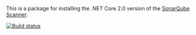 This is a package for installing the .NET Core 2.0 version of the [SonarQube Scanner](https://github.com/SonarSource-VisualStudio/sonar-scanner-msbuild).

[![Build status](https://ci.appveyor.com/api/projects/status/cbby92vtdg6ngqfe?svg=true)](https://ci.appveyor.com/project/Lichtel/sonarscanner-dotnetcore-tool)

